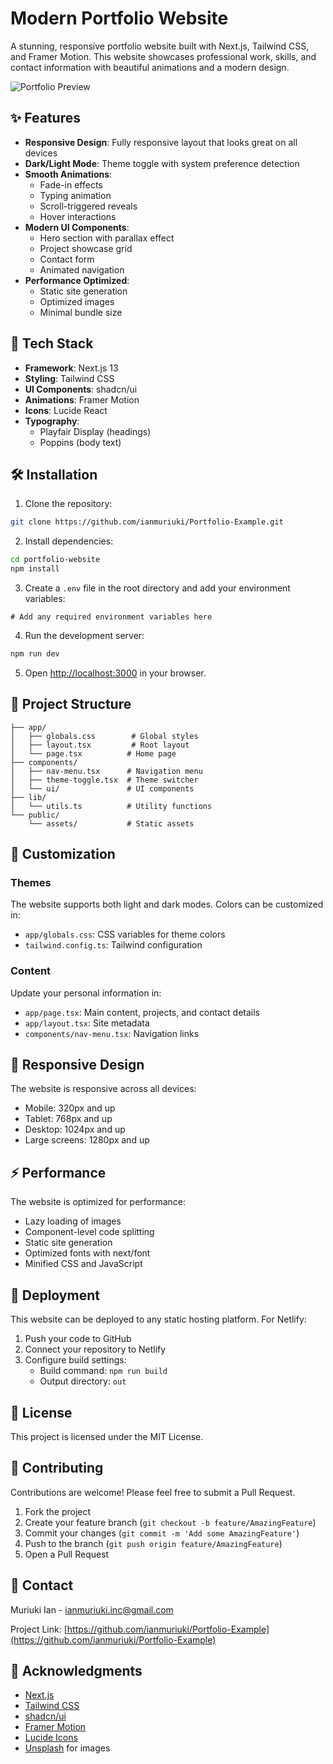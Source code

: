 # Modern Portfolio Website

A stunning, responsive portfolio website built with Next.js, Tailwind CSS, and Framer Motion. This website showcases professional work, skills, and contact information with beautiful animations and a modern design.

![Portfolio Preview](https://images.unsplash.com/photo-1460925895917-afdab827c52f?w=1200&h=630&fit=crop)

## ✨ Features

- **Responsive Design**: Fully responsive layout that looks great on all devices
- **Dark/Light Mode**: Theme toggle with system preference detection
- **Smooth Animations**: 
  - Fade-in effects
  - Typing animation
  - Scroll-triggered reveals
  - Hover interactions
- **Modern UI Components**:
  - Hero section with parallax effect
  - Project showcase grid
  - Contact form
  - Animated navigation
- **Performance Optimized**:
  - Static site generation
  - Optimized images
  - Minimal bundle size

## 🚀 Tech Stack

- **Framework**: Next.js 13
- **Styling**: Tailwind CSS
- **UI Components**: shadcn/ui
- **Animations**: Framer Motion
- **Icons**: Lucide React
- **Typography**: 
  - Playfair Display (headings)
  - Poppins (body text)

## 🛠️ Installation

1. Clone the repository:
```bash
git clone https://github.com/ianmuriuki/Portfolio-Example.git
```

2. Install dependencies:
```bash
cd portfolio-website
npm install
```

3. Create a `.env` file in the root directory and add your environment variables:
```env
# Add any required environment variables here
```

4. Run the development server:
```bash
npm run dev
```

5. Open [http://localhost:3000](http://localhost:3000) in your browser.

## 📁 Project Structure

```
├── app/
│   ├── globals.css        # Global styles
│   ├── layout.tsx         # Root layout
│   └── page.tsx          # Home page
├── components/
│   ├── nav-menu.tsx      # Navigation menu
│   ├── theme-toggle.tsx  # Theme switcher
│   └── ui/               # UI components
├── lib/
│   └── utils.ts          # Utility functions
└── public/
    └── assets/           # Static assets
```

## 🎨 Customization

### Themes
The website supports both light and dark modes. Colors can be customized in:
- `app/globals.css`: CSS variables for theme colors
- `tailwind.config.ts`: Tailwind configuration

### Content
Update your personal information in:
- `app/page.tsx`: Main content, projects, and contact details
- `app/layout.tsx`: Site metadata
- `components/nav-menu.tsx`: Navigation links

## 📱 Responsive Design

The website is responsive across all devices:
- Mobile: 320px and up
- Tablet: 768px and up
- Desktop: 1024px and up
- Large screens: 1280px and up

## ⚡ Performance

The website is optimized for performance:
- Lazy loading of images
- Component-level code splitting
- Static site generation
- Optimized fonts with next/font
- Minified CSS and JavaScript

## 🚀 Deployment

This website can be deployed to any static hosting platform. For Netlify:

1. Push your code to GitHub
2. Connect your repository to Netlify
3. Configure build settings:
   - Build command: `npm run build`
   - Output directory: `out`

## 📄 License

This project is licensed under the MIT License.

## 🤝 Contributing

Contributions are welcome! Please feel free to submit a Pull Request.

1. Fork the project
2. Create your feature branch (`git checkout -b feature/AmazingFeature`)
3. Commit your changes (`git commit -m 'Add some AmazingFeature'`)
4. Push to the branch (`git push origin feature/AmazingFeature`)
5. Open a Pull Request

## 📧 Contact

Muriuki Ian - [ianmuriuki.inc@gmail.com](mailto:ianmuriuki.inc@gmail.com)

Project Link: [https://github.com/ianmuriuki/Portfolio-Example](https://github.com/ianmuriuki/Portfolio-Example)

## 🙏 Acknowledgments

- [Next.js](https://nextjs.org/)
- [Tailwind CSS](https://tailwindcss.com/)
- [shadcn/ui](https://ui.shadcn.com/)
- [Framer Motion](https://www.framer.com/motion/)
- [Lucide Icons](https://lucide.dev/)
- [Unsplash](https://unsplash.com/) for images
